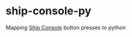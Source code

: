 # ship-console-py
Mapping [Ship Console](http://www.vrinsightshop.com/shop/step1.php?number=24&b_code=B20111116050346) button presses to python
